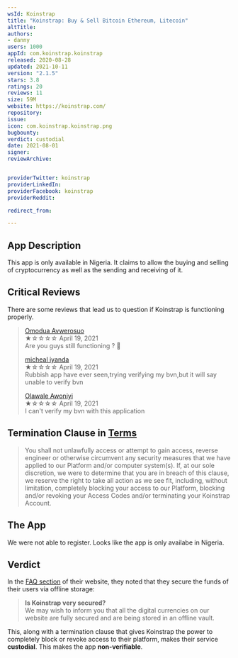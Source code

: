 ```yaml
---
wsId: Koinstrap
title: "Koinstrap: Buy & Sell Bitcoin Ethereum, Litecoin"
altTitle: 
authors:
- danny
users: 1000
appId: com.koinstrap.koinstrap
released: 2020-08-28
updated: 2021-10-11
version: "2.1.5"
stars: 3.8
ratings: 20
reviews: 11
size: 59M
website: https://koinstrap.com/
repository: 
issue: 
icon: com.koinstrap.koinstrap.png
bugbounty: 
verdict: custodial
date: 2021-08-01
signer: 
reviewArchive:


providerTwitter: koinstrap
providerLinkedIn: 
providerFacebook: koinstrap
providerReddit: 

redirect_from:

---
```



## App Description

This app is only available in Nigeria. It claims to allow the buying and selling of cryptocurrency as well as the sending and receiving of it. 

## Critical Reviews

There are some reviews that lead us to question if Koinstrap is functioning properly.

> [Omodua Avwerosuo](https://play.google.com/store/apps/details?id=com.koinstrap.koinstrap&reviewId=gp%3AAOqpTOEUnThGK3jrSAE-q0rqFPOBZ2JkWrDmmSfL_U0KzohJnzWE-6asY3vzXjhxT3rmr7w9G8al4iBj2rv0IA)<br>
  ★☆☆☆☆ April 19, 2021 <br>
       Are you guys still functioning ? 🤷
>
> [micheal iyanda](https://play.google.com/store/apps/details?id=com.koinstrap.koinstrap&reviewId=gp%3AAOqpTOHGja0eQxFYzDhNHx-CvMRP250pC_GEwOTSe25Qtj1I1_taPL-FCzCvATx-I4_7HSEo1_cD3Zjt5G0yOg)<br>
  ★☆☆☆☆ April 19, 2021 <br>
      Rubbish app have ever seen,trying verifying my bvn,but it will say unable to verify bvn
>
> [Olawale Awoniyi](https://play.google.com/store/apps/details?id=com.koinstrap.koinstrap&reviewId=gp%3AAOqpTOHpmEYl7Jw_hxZCMAkLHq4TCAkjgJF2x1RUp0OYtgy2aCbdwJXYG7L81NZE3VXjvFPUkA1tLfi8Q0tLjQ)<br>
  ★☆☆☆☆ April 19, 2021 <br>
     I can't verify my bvn with this application

## Termination Clause in [Terms](https://koinstrap.com/terms)

> You shall not unlawfully access or attempt to gain access, reverse engineer or otherwise circumvent any security measures that we have applied to our Platform and/or computer system(s). If, at our sole discretion, we were to determine that you are in breach of this clause, we reserve the right to take all action as we see fit, including, without limitation, completely blocking your access to our Platform, blocking and/or revoking your Access Codes and/or terminating your Koinstrap Account.

## The App

We were not able to register. Looks like the app is only availabe in Nigeria.

## Verdict

In the [FAQ section](https://koinstrap.com/faqs) of their website, they noted that they secure the funds of their users via offline storage:

> **Is Koinstrap very secured?**<br>
We may wish to inform you that all the digital currencies on our website are fully secured and are being stored in an offline vault.

This, along with a termination clause that gives Koinstrap the power to completely block or revoke access to their platform, makes their service **custodial**. This makes the app **non-verifiable**.
